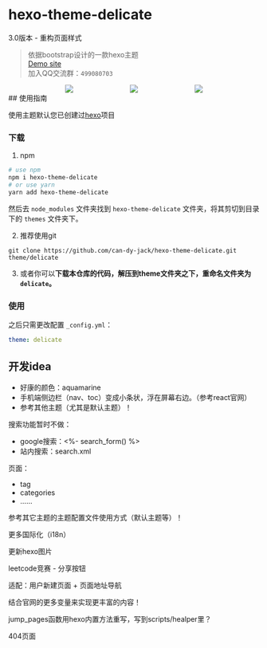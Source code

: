 # hexo-theme-delicate


3.0版本 - 重构页面样式


> 依据bootstrap设计的一款hexo主题  
> [Demo site](https://kartjim.top/delicate)  
> 加入QQ交流群：`499080703`

<div style="display:flex;justify-content: space-evenly;">
<a href="https://nodejs.org"><img src="https://img.shields.io/badge/node-%3E%3D10.9.0-blue"></a>
<a href="https://hexo.io"><img src="https://img.shields.io/badge/hexo-4.3.0-brightgreen"></a>
<a href="https://github.com/can-dy-jack/hexo-theme-delicate/blob/master/LICENSE"><img src="https://img.shields.io/badge/license-MIT-orange"></a>
</div>
## 使用指南

使用主题默认您已创建过[hexo](https://hexo.io)项目

### 下载

1. npm

```bash
# use npm
npm i hexo-theme-delicate
# or use yarn
yarn add hexo-theme-delicate
```

然后去 `node_modules` 文件夹找到 `hexo-theme-delicate` 文件夹，将其剪切到目录下的 `themes` 文件夹下。

2. 推荐使用git

```git
git clone https://github.com/can-dy-jack/hexo-theme-delicate.git theme/delicate
```

3. 或者你可以**下载本仓库的代码，解压到theme文件夹之下，重命名文件夹为`delicate`。**

### 使用

之后只需更改配置 `_config.yml`：

```yml
theme: delicate
```

## 开发idea

- 好康的颜色：aquamarine
- 手机端侧边栏（nav、toc）变成小条状，浮在屏幕右边。（参考react官网）
- 参考其他主题（尤其是默认主题）！

搜索功能暂时不做：
- google搜索：<%- search_form() %>
- 站内搜索：search.xml

页面：
- tag
- categories
- ……

参考其它主题的主题配置文件使用方式（默认主题等）！

更多国际化（i18n）

更新hexo图片

leetcode竞赛 - 分享按钮


适配：用户新建页面 + 页面地址导航

结合官网的更多变量来实现更丰富的内容！

jump_pages函数用hexo内置方法重写，写到scripts/healper里？

404页面


